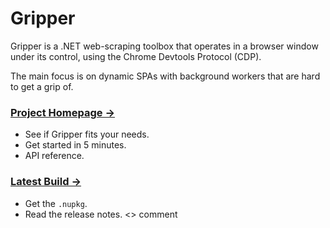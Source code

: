 # Gripper
Gripper is a .NET web-scraping toolbox that operates in a browser window under its control,
using the Chrome Devtools Protocol (CDP).

The main focus is on dynamic SPAs with background workers that are hard to get a grip of.

### [Project&nbsp;Homepage&nbsp;→](https://tomaskrupka.github.io/Gripper/)
- See if Gripper fits your needs.
- Get started in 5 minutes.
- API reference.

### [Latest&nbsp;Build&nbsp;→](https://www.nuget.org/packages/Gripper.WebClient)
- Get the `.nupkg`.
- Read the release notes. <> comment
